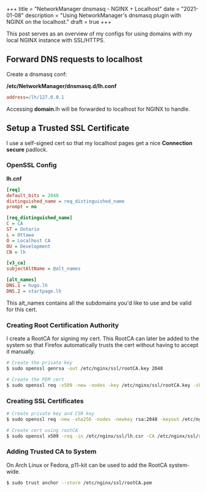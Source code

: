 +++
title = "NetworkManager dnsmasq - NGINX + Localhost"
date = "2021-01-08"
description = "Using NetworkManager's dnsmasq plugin with NGINX on the localhost."
draft = true
+++

This post serves as an overview of my configs for using domains with my local NGINX instance with SSL/HTTPS.

## Forward DNS requests to localhost

Create a dnsmasq conf:

**/etc/NetworkManager/dnsmasq.d/lh.conf**

```ini
address=/lh/127.0.0.1
```

Accessing **domain**.lh will be forwarded to localhost for NGINX to handle.

## Setup a Trusted SSL Certificate

I use a self-signed cert so that my localhost pages get a nice **Connection secure** padlock.

### OpenSSL Config


**lh.cnf**
```ini
[req]
default_bits = 2048
distinguished_name = req_distinguished_name
prompt = no

[req_distinguished_name]
C = CA
ST = Ontario
L = Ottawa
O = Localhost CA
OU = Development
CN = lh

[v3_ca]
subjectAltName = @alt_names

[alt_names]
DNS.1 = hugo.lh
DNS.2 = startpage.lh
```

This alt_names contains all the subdomains you'd like to use and be valid for this cert.

### Creating Root Certification Authority

I create a RootCA for signing my cert. This RootCA can later be added to the system so that Firefox automatically trusts the cert without having to accept it manually.

```bash
# Create the private key
$ sudo openssl genrsa -out /etc/nginx/ssl/rootCA.key 2048

# Create the PEM cert
$ sudo openssl req -x509 -new -nodes -key /etc/nginx/ssl/rootCA.key -sha256 -days 3650 -out /etc/nginx/ssl/rootCA.pem
```

### Creating SSL Certificates

```bash
# Create private key and CSR key
$ sudo openssl req -new -sha256 -nodes -newkey rsa:2048 -keyout /etc/nginx/ssl/lh.key -out /etc/nginx/ssl/ lh.csr -config lh.cnf

# Create cert using rootCA
$ sudo openssl x509 -req -in /etc/nginx/ssl/lh.csr -CA /etc/nginx/ssl/rootCA.pem -CAkey /etc/nginx/ssl/rootCA.key -CAcreateserial -out /etc/nginx/ssl/lh.crt -sha256 -days 3650 -extfile lh.cnf -extensions v3_ca
```

### Adding Trusted CA to System

On Arch Linux or Fedora, p11-kit can be used to add the RootCA system-wide.

```bash
$ sudo trust anchor --store /etc/nginx/ssl/rootCA.pem
```